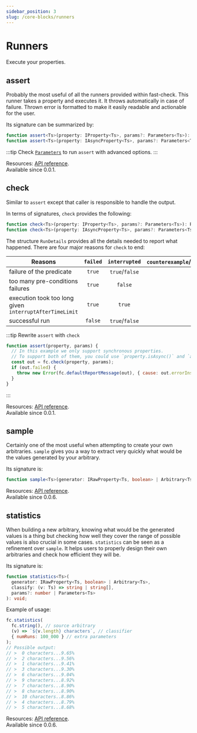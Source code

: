 ```yaml
---
sidebar_position: 3
slug: /core-blocks/runners
---
```


# Runners

Execute your properties.

## assert

Probably the most useful of all the runners provided within fast-check. This runner takes a property and executes it. It throws automatically in case of failure. Thrown error is formatted to make it easily readable and actionable for the user.

Its signature can be summarized by:

```ts
function assert<Ts>(property: IProperty<Ts>, params?: Parameters<Ts>): void;
function assert<Ts>(property: IAsyncProperty<Ts>, params?: Parameters<Ts>): Promise<void>;
```

:::tip
Check [`Parameters`](https://dubzzz.github.io/fast-check/api-reference/interfaces/Parameters.html) to run `assert` with advanced options.
:::

Resources: [API reference](https://dubzzz.github.io/fast-check/api-reference/functions/assert.html).  
Available since 0.0.1.

## check

Similar to `assert` except that caller is responsible to handle the output.

In terms of signatures, `check` provides the following:

```ts
function check<Ts>(property: IProperty<Ts>, params?: Parameters<Ts>): RunDetails<Ts>;
function check<Ts>(property: IAsyncProperty<Ts>, params?: Parameters<Ts>): Promise<RunDetails<Ts>>;
```

The structure `RunDetails` provides all the details needed to report what happened. There are four major reasons for `check` to end:

| Reasons                                                 | `failed` | `interrupted`  | `counterexample`/`counterexamplePath`/`error` |
| ------------------------------------------------------- | :------: | :------------: | :-------------------------------------------: |
| failure of the predicate                                |  `true`  | `true`/`false` |                  _not null_                   |
| too many pre-conditions failures                        |  `true`  |    `false`     |                    `null`                     |
| execution took too long given `interruptAfterTimeLimit` |  `true`  |     `true`     |                    `null`                     |
| successful run                                          | `false`  | `true`/`false` |                    `null`                     |

:::tip Rewrite `assert` with `check`

```js
function assert(property, params) {
  // In this example we only support synchronous properties.
  // To support both of them, you could use `property.isAsync()` and `asyncDefaultReportMessage`.
  const out = fc.check(property, params);
  if (out.failed) {
    throw new Error(fc.defaultReportMessage(out), { cause: out.errorInstance });
  }
}
```

:::

Resources: [API reference](https://dubzzz.github.io/fast-check/api-reference/functions/check.html).  
Available since 0.0.1.

## sample

Certainly one of the most useful when attempting to create your own arbitraries. `sample` gives you a way to extract very quickly what would be the values generated by your arbitrary.

Its signature is:

```ts
function sample<Ts>(generator: IRawProperty<Ts, boolean> | Arbitrary<Ts>, params?: number | Parameters<Ts>): Ts[];
```

Resources: [API reference](https://dubzzz.github.io/fast-check/api-reference/functions/sample.html).  
Available since 0.0.6.

## statistics

When building a new arbitrary, knowing what would be the generated values is a thing but checking how well they cover the range of possible values is also crucial in some cases. `statistics` can be seen as a refinement over `sample`. It helps users to properly design their own arbitraries and check how efficient they will be.

Its signature is:

```ts
function statistics<Ts>(
  generator: IRawProperty<Ts, boolean> | Arbitrary<Ts>,
  classify: (v: Ts) => string | string[],
  params?: number | Parameters<Ts>
): void;
```

Example of usage:

```js
fc.statistics(
  fc.string(), // source arbitrary
  (v) => `${v.length} characters`, // classifier
  { numRuns: 100_000 } // extra parameters
);
// Possible output:
// >  0 characters...9.65%
// >  2 characters...9.56%
// >  1 characters...9.41%
// >  3 characters...9.30%
// >  6 characters...9.04%
// >  9 characters...8.92%
// >  7 characters...8.90%
// >  8 characters...8.90%
// >  10 characters..8.86%
// >  4 characters...8.79%
// >  5 characters...8.68%
```

Resources: [API reference](https://dubzzz.github.io/fast-check/api-reference/functions/statistics.html).  
Available since 0.0.6.

